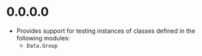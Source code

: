 # 0.0.0.0

- Provides support for testing instances of classes defined in the following
  modules:
    - `Data.Group`
